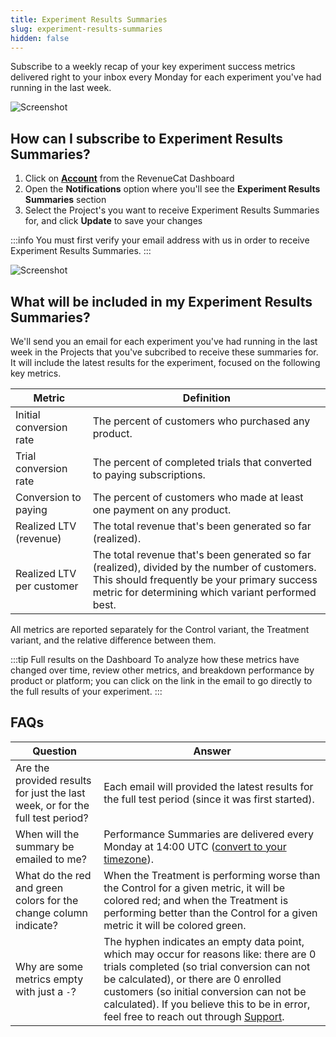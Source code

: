 ```yaml
---
title: Experiment Results Summaries
slug: experiment-results-summaries
hidden: false
---
```


Subscribe to a weekly recap of your key experiment success metrics delivered right to your inbox every Monday for each experiment you've had running in the last week.

![Screenshot](/images/experiment_results_summary_example.png)

## How can I subscribe to Experiment Results Summaries?

1. Click on [**Account**](https://app.revenuecat.com/settings/account) from the RevenueCat Dashboard
2. Open the **Notifications** option where you'll see the **Experiment Results Summaries** section
3. Select the Project's you want to receive Experiment Results Summaries for, and click **Update** to save your changes

:::info
You must first verify your email address with us in order to receive Experiment Results Summaries.
:::

![Screenshot](/images/Experiment-Results-Account-Settings.png)

## What will be included in my Experiment Results Summaries?

We'll send you an email for each experiment you've had running in the last week in the Projects that you've subcribed to receive these summaries for. It will include the latest results for the experiment, focused on the following key metrics.

| Metric                    | Definition                                                                                                                                                                                         |
| ------------------------- | -------------------------------------------------------------------------------------------------------------------------------------------------------------------------------------------------- |
| Initial conversion rate   | The percent of customers who purchased any product.                                                                                                                                                |
| Trial conversion rate     | The percent of completed trials that converted to paying subscriptions.                                                                                                                            |
| Conversion to paying      | The percent of customers who made at least one payment on any product.                                                                                                                             |
| Realized LTV (revenue)    | The total revenue that's been generated so far (realized).                                                                                                                                         |
| Realized LTV per customer | The total revenue that's been generated so far (realized), divided by the number of customers. This should frequently be your primary success metric for determining which variant performed best. |

All metrics are reported separately for the Control variant, the Treatment variant, and the relative difference between them.

:::tip Full results on the Dashboard
To analyze how these metrics have changed over time, review other metrics, and breakdown performance by product or platform; you can click on the link in the email to go directly to the full results of your experiment.
:::

## FAQs

| Question                                                                      | Answer                                                                                                                                                                                                                                                                                                                                                            |
| ----------------------------------------------------------------------------- | ----------------------------------------------------------------------------------------------------------------------------------------------------------------------------------------------------------------------------------------------------------------------------------------------------------------------------------------------------------------- |
| Are the provided results for just the last week, or for the full test period? | Each email will provided the latest results for the full test period (since it was first started).                                                                                                                                                                                                                                                                |
| When will the summary be emailed to me?                                       | Performance Summaries are delivered every Monday at 14:00 UTC ([convert to your timezone](https://mytime.io/14:00/UTC)).                                                                                                                                                                                                                                          |
| What do the red and green colors for the change column indicate?              | When the Treatment is performing worse than the Control for a given metric, it will be colored red; and when the Treatment is performing better than the Control for a given metric it will be colored green.                                                                                                                                                     |
| Why are some metrics empty with just a `-`?                                   | The hyphen indicates an empty data point, which may occur for reasons like: there are 0 trials completed (so trial conversion can not be calculated), or there are 0 enrolled customers (so initial conversion can not be calculated). If you believe this to be in error, feel free to reach out through [Support](https://app.revenuecat.com/settings/support). |

